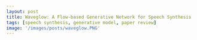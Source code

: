 ```yaml
---
layout: post
title: Waveglow: A Flow-based Generative Network for Speech Synthesis
tags: [speech synthesis, generative model, paper review]
image: '/images/posts/waveglow.PNG'
---
```

